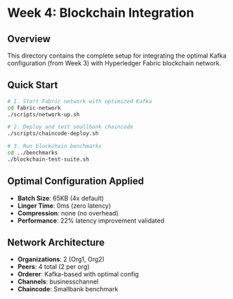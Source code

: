 # Week 4: Blockchain Integration

## Overview
This directory contains the complete setup for integrating the optimal Kafka configuration (from Week 3) with Hyperledger Fabric blockchain network.

## Quick Start

```bash
# 1. Start Fabric network with optimized Kafka
cd fabric-network
./scripts/network-up.sh

# 2. Deploy and test smallbank chaincode
./scripts/chaincode-deploy.sh

# 3. Run blockchain benchmarks
cd ../benchmarks
./blockchain-test-suite.sh
```

## Optimal Configuration Applied
- **Batch Size**: 65KB (4x default) 
- **Linger Time**: 0ms (zero latency)
- **Compression**: none (no overhead)
- **Performance**: 22% latency improvement validated

## Network Architecture
- **Organizations**: 2 (Org1, Org2)
- **Peers**: 4 total (2 per org)
- **Orderer**: Kafka-based with optimal config
- **Channels**: businesschannel
- **Chaincode**: Smallbank benchmark
